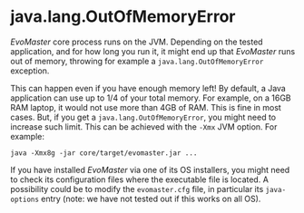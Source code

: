# java.lang.OutOfMemoryError

_EvoMaster_ core process runs on the JVM. 
Depending on the tested application, and for how long you run it, it might end up that _EvoMaster_ runs out of memory, throwing for example a `java.lang.OutOfMemoryError` exception.

This can happen even if you have enough memory left!
By default, a Java application can use up to 1/4 of your total memory. 
For example, on a 16GB RAM laptop, it would not use more than 4GB of RAM. 
This is fine in most cases. 
But, if you get a `java.lang.OutOfMemoryError`, you might need to increase such limit. 
This can be achieved with the `-Xmx` JVM option. 
For example:

`java -Xmx8g -jar core/target/evomaster.jar ...`

If you have installed _EvoMaster_ via one of its OS installers, you might need to check its configuration files where the executable file is located. 
A possibility could be to modify the `evomaster.cfg` file, in particular its `java-options` entry (note: we have not tested out if this works on all OS). 
